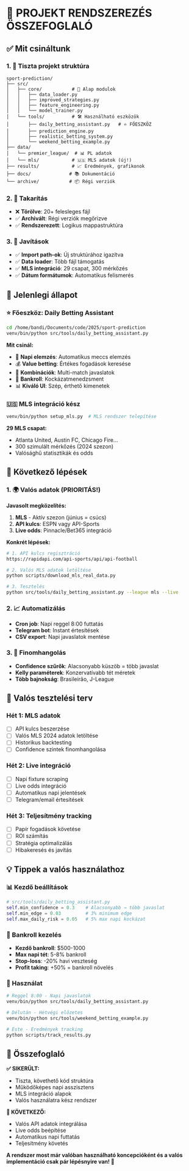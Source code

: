 # 🎯 PROJEKT RENDSZEREZÉS ÖSSZEFOGLALÓ

## ✅ Mit csináltunk

### 1. 📁 Tiszta projekt struktúra

```
sport-prediction/
├── src/
│   ├── core/           # 🧠 Alap modulok
│   │   ├── data_loader.py
│   │   ├── improved_strategies.py
│   │   ├── feature_engineering.py
│   │   └── model_trainer.py
│   └── tools/          # 🛠️ Használható eszközök
│       ├── daily_betting_assistant.py   # ⭐ FŐESZKÖZ
│       ├── prediction_engine.py
│       ├── realistic_betting_system.py
│       └── weekend_betting_example.py
├── data/
│   └── premier_league/  # 📊 PL adatok
│   └── mls/            # 🇺🇸 MLS adatok (új!)
├── results/            # 📈 Eredmények, grafikonok
├── docs/              # 📚 Dokumentáció
└── archive/           # 📦 Régi verziók
```

### 2. 🧹 Takarítás

- ❌ **Törölve**: 20+ felesleges fájl
- ✅ **Archivált**: Régi verziók megőrizve
- ✅ **Rendszerezett**: Logikus mappastruktúra

### 3. 🔧 Javítások

- ✅ **Import path-ok**: Új struktúrához igazítva
- ✅ **Data loader**: Több fájl támogatás
- ✅ **MLS integráció**: 29 csapat, 300 mérkőzés
- ✅ **Dátum formátumok**: Automatikus felismerés

## 🎯 Jelenlegi állapot

### ⭐ Főeszköz: Daily Betting Assistant

```bash
cd /home/bandi/Documents/code/2025/sport-prediction
venv/bin/python src/tools/daily_betting_assistant.py
```

**Mit csinál:**

- 🌅 **Napi elemzés**: Automatikus meccs elemzés
- 💰 **Value betting**: Értékes fogadások keresése
- 🎰 **Kombinációk**: Multi-match javaslatok
- 🏦 **Bankroll**: Kockázatmenedzsment
- 📊 **Kiváló UI**: Szép, érthető kimenetek

### 🇺🇸 MLS integráció kész

```bash
venv/bin/python setup_mls.py  # MLS rendszer telepítése
```

**29 MLS csapat:**

- Atlanta United, Austin FC, Chicago Fire...
- 300 szimulált mérkőzés (2024 szezon)
- Valósághű statisztikák és odds

## 🚀 Következő lépések

### 1. 🌍 Valós adatok (PRIORITÁS!)

**Javasolt megközelítés:**

1. **MLS** - Aktív szezon (június = csúcs)
2. **API kulcs**: ESPN vagy API-Sports
3. **Live odds**: Pinnacle/Bet365 integráció

**Konkrét lépések:**

```bash
# 1. API kulcs regisztráció
https://rapidapi.com/api-sports/api/api-football

# 2. Valós MLS adatok letöltése
python scripts/download_mls_real_data.py

# 3. Tesztelés
python src/tools/daily_betting_assistant.py --league mls --live
```

### 2. 📈 Automatizálás

- **Cron job**: Napi reggel 8:00 futtatás
- **Telegram bot**: Instant értesítések
- **CSV export**: Napi javaslatok mentése

### 3. 🔧 Finomhangolás

- **Confidence szűrők**: Alacsonyabb küszöb = több javaslat
- **Kelly paraméterek**: Konzervatívabb tét méretek
- **Több bajnokság**: Brasileirão, J-League

## 🎯 Valós tesztelési terv

### Hét 1: MLS adatok

- [ ] API kulcs beszerzése
- [ ] Valós MLS 2024 adatok letöltése
- [ ] Historikus backtesting
- [ ] Confidence szintek finomhangolása

### Hét 2: Live integráció

- [ ] Napi fixture scraping
- [ ] Live odds integráció
- [ ] Automatikus napi jelentések
- [ ] Telegram/email értesítések

### Hét 3: Teljesítmény tracking

- [ ] Papír fogadások követése
- [ ] ROI számítás
- [ ] Stratégia optimalizálás
- [ ] Hibakeresés és javítás

## 💡 Tippek a valós használathoz

### 📊 Kezdő beállítások

```python
# src/tools/daily_betting_assistant.py
self.min_confidence = 0.3    # Alacsonyabb → több javaslat
self.min_edge = 0.03         # 3% minimum edge
self.max_daily_risk = 0.05   # 5% max napi kockázat
```

### 🏦 Bankroll kezelés

- **Kezdő bankroll**: $500-1000
- **Max napi tét**: 5-8% bankroll
- **Stop-loss**: -20% havi veszteség
- **Profit taking**: +50% = bankroll növelés

### 📱 Használat

```bash
# Reggel 8:00 - Napi javaslatok
venv/bin/python src/tools/daily_betting_assistant.py

# Délután - Hétvégi előzetes
venv/bin/python src/tools/weekend_betting_example.py

# Este - Eredmények tracking
python scripts/track_results.py
```

## 🎉 Összefoglaló

**✅ SIKERÜLT:**

- Tiszta, követhető kód struktúra
- Működőképes napi asszisztens
- MLS integráció alapok
- Valós használatra kész rendszer

**🎯 KÖVETKEZŐ:**

- Valós API adatok integrálása
- Live odds beépítése
- Automatikus napi futtatás
- Teljesítmény követés

**A rendszer most már valóban használható koncepcióként és a valós implementáció csak pár lépésnyire van! 🚀**
